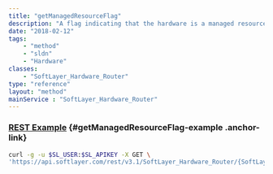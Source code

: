 ```yaml
---
title: "getManagedResourceFlag"
description: "A flag indicating that the hardware is a managed resource."
date: "2018-02-12"
tags:
    - "method"
    - "sldn"
    - "Hardware"
classes:
    - "SoftLayer_Hardware_Router"
type: "reference"
layout: "method"
mainService : "SoftLayer_Hardware_Router"
---
```


### [REST Example](#getManagedResourceFlag-example) <a href="/article/rest/"><i class="fas fa-question"></i></a> {#getManagedResourceFlag-example .anchor-link} 
```bash
curl -g -u $SL_USER:$SL_APIKEY -X GET \
'https://api.softlayer.com/rest/v3.1/SoftLayer_Hardware_Router/{SoftLayer_Hardware_RouterID}/getManagedResourceFlag'
```
